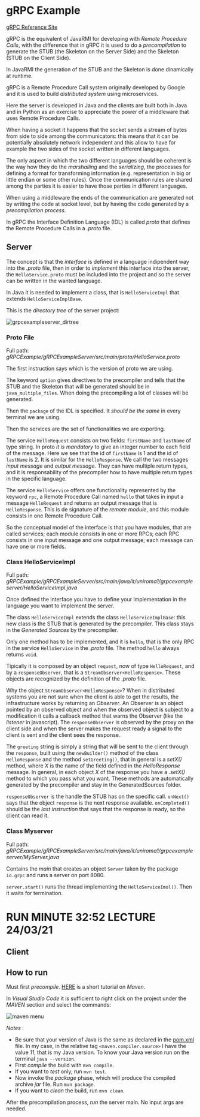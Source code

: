 # gRPC Example 
[gRPC Reference Site](https://grpc.io/)

gRPC is the equivalent of JavaRMI for developing with *Remote Procedure Calls*, with the difference that in gRPC it is used to do a *precompilation* to generate the STUB (the Skeleton on the Server Side) and the Skeleton (STUB on the Client Side).

In JavaRMI the generation of the STUB and the Skeleton is done dinamically at runtime.

gRPC is a Remote Procedure Call system originally developed by Google and it is used to build *distributed system* using microservices.

Here the server is developed in Java and the clients are built both in Java and in Python as an exercise to appreciate the power of a middleware that uses Remote Procedure Calls.

When having a socket it happens that the socket sends a stream of bytes from side to side among the communicators: this means that it can be potentially absolutely network independent and this allow to have for example the two sides of the socket written in different languages. 

The only aspect in which the two different languages should be coherent is the way how they do the *marshalling* and the *serializing*, the processes for defining a format for transforming information (e.g. representation in big or little endian or some other rules). Once the communication rules are shared among the parties it is easier to have those parties in different languages.

When using a middleware the ends of the communication are generated not by writing the code at socket level, but by having the code generated by a *precompilation process*.

In gRPC the Interface Definition Language (IDL) is called *proto* that defines the Remote Procedure Calls in a _.proto_ file.

## Server
The concept is that the *interface* is defined in a language indipendent way into the *.proto* file, then in order to *implement* this interface into the server, the `HelloService.proto` must be included into the project and so the server can be written in the wanted language.

In Java it is needed to implement a class, that is `HelloServiceImpl` that extends `HelloServiceImplBase`.

This is the *directory tree* of the server project:

![grpcexampleserver_dirtree](../../pics/grpcexampleserver_dirtree.png)

### Proto File
Full path: _gRPCExample/gRPCExampleServer/src/main/proto/HelloService.proto_ 

The first instruction says which is the version of proto we are using.

The keyword `option` gives directives to the precompiler and tells that the STUB and the Skeleton that will be generated should be in `java_multiple_files`. When doing the precompiling a lot of classes will be generated.

Then the `package` of the IDL is specified. It *should be the same* in every terminal we are using.

Then the services are the set of functionalities we are exporting.

The service `HelloRequest` consists on two fields: `firstName` and `lastName` of type string. In proto *it is mandatory* to give an integer number to each field of the message. Here we see that the id of `firstName` is 1 and the id of `lastName` is 2. It is similar for the `HelloResponse`. We call the two messages _input message_ and _output message_. They can have multiple return types, and it is responsability of the precompiler how to have multiple return types in the specific language.

The service `HelloService` offers one functionality represented by the keyword `rpc`, a Remote Procedure Call named `hello` that takes in input a message `HelloRequest` and returns an output message that is `HelloResponse`. This is de signature of the *remote module*, and this module consists in one Remote Procedure Call.

So the conceptual model of the interface is that you have modules, that are called services; each module consists in one or more RPCs; each RPC consists in one input message and one output message; each message can have one or more fields.

### Class HelloServiceImpl
Full path: _gRPCExample/gRPCExampleServer/src/main/java/it/uniroma1/grpcexampleserver/HelloServiceImpl.java_

Once defined the interface you have to define your implementation in the language you want to implement the server.

The class `HelloServiceImpl` extends the class `HelloServiceImplBase`: this new class is the STUB that is generated by the precompiler. This class stays in the _Generated Sources_ by the precompiler.

Only one method has to be implemented, and it is `hello`, that is the only RPC in the service `HelloService` in the _.proto_ file. The method `hello` always returns `void`.

Tipically it is composed by an object `request`, now of type `HelloRequest`, and by a `responseObserver`, that is a `StreamObserver<HelloResponse>`. These objects are recognized by the definition of the _.proto_ file.

Why the object `StreamObserver<HelloResponse>`? When in distributed systems you are not sure when the client is able to get the results, the infrastructure works by returning an *Observer*. An Observer is an object pointed by an observed object and when the observed object is subject to a modification it calls a callback method that warns the Observer (like the _listener_ in javascript). The `responseObserver` is observed by the proxy on the client side and when the server makes the request ready a signal to the client is sent and the client sees the response.

The `greeting` string is simply a string that will be sent to the client through the `response`, built using the `newBuilder()` method of the class `HelloResponse` and the method `setGreeting()`, that in general is a _setX()_ method, where _X_ is the name of the field defined in the _HelloResponse_ message. In general, in each object _X_ of the response you have a _.setX()_ method to which you pass what you want. These methods are automatically generated by the precompiler and stay in the GeneratedSources folder.

`responseObserver` is the handle the STUB has on the specific call. `onNext()` says that the object `response` is the next response available. `onCompleted()` should be the *last instruction* that says that the response is ready, so the client can read it.

### Class Myserver
Full path: _gRPCExample/gRPCExampleServer/src/main/java/it/uniroma1/grpcexampleserver/MyServer.java_

Contains the *main* that creates an object `Server` taken by the package `io.grpc` and runs a server on port 8080.

`server.start()` runs the thread implementing the `HelloServiceImol()`. Then it waits for termination.


# RUN MINUTE 32:52 LECTURE 24/03/21


## Client

## How to run
Must first *precompile*. [HERE](https://www.baeldung.com/maven) is a short tutorial on *Maven*.

In _Visual Studio Code_ it is sufficient to right click on the project under the _MAVEN_ section and select the commands:

![maven menu](../../pics/grpcexampleserver_maven_menu.png)


*Notes* :

- Be sure that your version of Java is the same as declared in the [pom.xml](pom.xml) file. In my case, in the relative tag `<maven.compiler.source>` I have the value _11_, that is my Java version. To know your Java version run on the terminal `java --version`.
- First *compile* the build with `mvn compile`.
- If you want to *test* only, run `mvn test`.
- Now invoke the *package* phase, which will produce the compiled archive _jar_ file. Run `mvn package`.
- If you want to *clean* the build, run `mvn clean`.


After the precompilation process, *run* the server main. No input args are needed.
